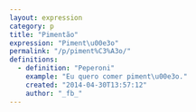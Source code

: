 ```yaml
---
layout: expression
category: p
title: "Pimentão"
expression: "Piment\u00e3o"
permalink: "/p/piment%C3%A3o/"
definitions:
  - definition: "Peperoni"
    example: "Eu quero comer piment\u00e3o."
    created: "2014-04-30T13:57:12"
    author: "_fb_"
---
```

